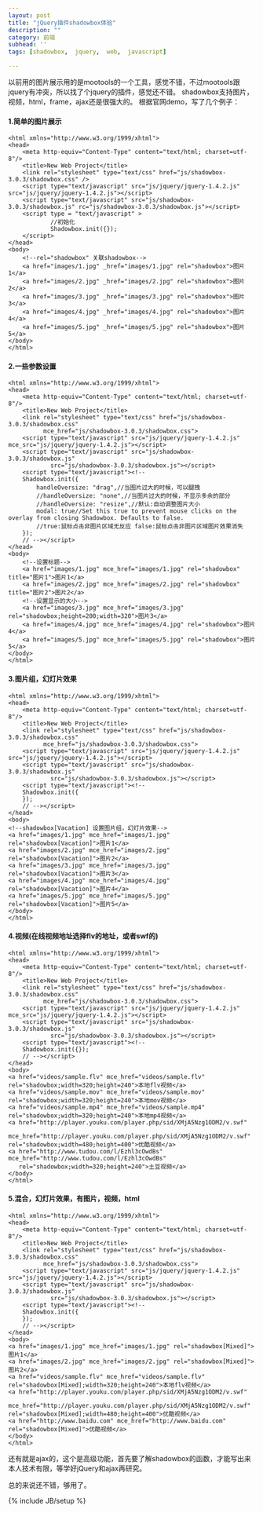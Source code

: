 ```yaml
---
layout: post
title: "jQuery插件shadowbox体验"
description: ""
category: 前端
subhead: ''
tags: [shadowbox,  jquery,  web,  javascript]

---
```


以前用的图片展示用的是mootools的一个工具，感觉不错，不过mootools跟jquery有冲突，所以找了个jquery的插件，感觉还不错。
shadowbox支持图片，视频，html，frame，ajax还是很强大的。
根据官网demo，写了几个例子：

#### 1.简单的图片展示
 
    <html xmlns="http://www.w3.org/1999/xhtml">
    <head>
        <meta http-equiv="Content-Type" content="text/html; charset=utf-8"/>
        <title>New Web Project</title>
        <link rel="stylesheet" type="text/css" href="js/shadowbox-3.0.3/shadowbox.css" />
        <script type="text/javascript" src="js/jquery/jquery-1.4.2.js" src="js/jquery/jquery-1.4.2.js"></script>
        <script type="text/javascript" src="js/shadowbox-3.0.3/shadowbox.js" rc="js/shadowbox-3.0.3/shadowbox.js"></script>
        <script type = "text/javascript" >
                //初始化     
                Shadowbox.init({});
        </script>
    </head>
    <body>
        <!--rel="shadowbox" 关联shadowbox-->
        <a href="images/1.jpg" _href="images/1.jpg" rel="shadowbox">图片1</a>
        <a href="images/2.jpg" _href="images/2.jpg" rel="shadowbox">图片2</a>
        <a href="images/3.jpg" _href="images/3.jpg" rel="shadowbox">图片3</a>
        <a href="images/4.jpg" _href="images/4.jpg" rel="shadowbox">图片4</a>
        <a href="images/5.jpg" _href="images/5.jpg" rel="shadowbox">图片5</a>
    </body>
    </html> 
 
#### 2.一些参数设置

    <html xmlns="http://www.w3.org/1999/xhtml">
    <head>
        <meta http-equiv="Content-Type" content="text/html; charset=utf-8"/>
        <title>New Web Project</title>
        <link rel="stylesheet" type="text/css" href="js/shadowbox-3.0.3/shadowbox.css"
              mce_href="js/shadowbox-3.0.3/shadowbox.css">
        <script type="text/javascript" src="js/jquery/jquery-1.4.2.js" mce_src="js/jquery/jquery-1.4.2.js"></script>
        <script type="text/javascript" src="js/shadowbox-3.0.3/shadowbox.js"
                src="js/shadowbox-3.0.3/shadowbox.js"></script>
        <script type="text/javascript"><!--
        Shadowbox.init({
            handleOversize: "drag",//当图片过大的时候，可以腿拽  
            //handleOversize: "none",//当图片过大的时候，不显示多余的部分  
            //handleOversize: "resize",//默认:自动调整图片大小  
            modal: true//Set this true to prevent mouse clicks on the overlay from closing Shadowbox. Defaults to false.  
            //true:鼠标点击非图片区域无反应 false:鼠标点击非图片区域图片效果消失  
        });
        // --></script>
    </head>
    <body>
        <!--设置标题-->
        <a href="images/1.jpg" mce_href="images/1.jpg" rel="shadowbox" title="图片1">图片1</a>
        <a href="images/2.jpg" mce_href="images/2.jpg" rel="shadowbox" title="图片2">图片2</a>
        <!--设置显示的大小-->
        <a href="images/3.jpg" mce_href="images/3.jpg" rel="shadowbox;height=200;width=320">图片3</a>
        <a href="images/4.jpg" mce_href="images/4.jpg" rel="shadowbox">图片4</a>
        <a href="images/5.jpg" mce_href="images/5.jpg" rel="shadowbox">图片5</a>
    </body>
    </html> 

 
#### 3.图片组，幻灯片效果

    <html xmlns="http://www.w3.org/1999/xhtml">
    <head>
        <meta http-equiv="Content-Type" content="text/html; charset=utf-8"/>
        <title>New Web Project</title>
        <link rel="stylesheet" type="text/css" href="js/shadowbox-3.0.3/shadowbox.css"
              mce_href="js/shadowbox-3.0.3/shadowbox.css">
        <script type="text/javascript" src="js/jquery/jquery-1.4.2.js" src="js/jquery/jquery-1.4.2.js"></script>
        <script type="text/javascript" src="js/shadowbox-3.0.3/shadowbox.js"
                src="js/shadowbox-3.0.3/shadowbox.js"></script>
        <script type="text/javascript"><!--
        Shadowbox.init({
        });
        // --></script>
    </head>
    <body>
    <!--shadowbox[Vacation] 设置图片组，幻灯片效果-->
    <a href="images/1.jpg" mce_href="images/1.jpg" rel="shadowbox[Vacation]">图片1</a>
    <a href="images/2.jpg" mce_href="images/2.jpg" rel="shadowbox[Vacation]">图片2</a>
    <a href="images/3.jpg" mce_href="images/3.jpg" rel="shadowbox[Vacation]">图片3</a>
    <a href="images/4.jpg" mce_href="images/4.jpg" rel="shadowbox[Vacation]">图片4</a>
    <a href="images/5.jpg" mce_href="images/5.jpg" rel="shadowbox[Vacation]">图片5</a>
    </body>
    </html>

  
#### 4.视频(在线视频地址选择flv的地址，或者swf的)


    <html xmlns="http://www.w3.org/1999/xhtml">
    <head>
        <meta http-equiv="Content-Type" content="text/html; charset=utf-8"/>
        <title>New Web Project</title>
        <link rel="stylesheet" type="text/css" href="js/shadowbox-3.0.3/shadowbox.css"
              mce_href="js/shadowbox-3.0.3/shadowbox.css">
        <script type="text/javascript" src="js/jquery/jquery-1.4.2.js" mce_src="js/jquery/jquery-1.4.2.js"></script>
        <script type="text/javascript" src="js/shadowbox-3.0.3/shadowbox.js"
                src="js/shadowbox-3.0.3/shadowbox.js"></script>
        <script type="text/javascript"><!--
        Shadowbox.init({});
        // --></script>
    </head>
    <body>
    <a href="videos/sample.flv" mce_href="videos/sample.flv" rel="shadowbox;width=320;height=240">本地flv视频</a>
    <a href="videos/sample.mov" mce_href="videos/sample.mov" rel="shadowbox;width=320;height=240">本地mov视频</a>
    <a href="videos/sample.mp4" mce_href="videos/sample.mp4" rel="shadowbox;width=320;height=240">本地mp4视频</a>
    <a href="http://player.youku.com/player.php/sid/XMjA5Nzg1ODM2/v.swf"
       mce_href="http://player.youku.com/player.php/sid/XMjA5Nzg1ODM2/v.swf" rel="shadowbox;width=480;height=400">优酷视频</a>
    <a href="http://www.tudou.com/l/Ezhl3cOwdBs" mce_href="http://www.tudou.com/l/Ezhl3cOwdBs"
       rel="shadowbox;width=320;height=240">土豆视频</a>
    </body>
    </html>  

#### 5.混合，幻灯片效果，有图片，视频，html

    <html xmlns="http://www.w3.org/1999/xhtml">
    <head>
        <meta http-equiv="Content-Type" content="text/html; charset=utf-8"/>
        <title>New Web Project</title>
        <link rel="stylesheet" type="text/css" href="js/shadowbox-3.0.3/shadowbox.css"
              mce_href="js/shadowbox-3.0.3/shadowbox.css">
        <script type="text/javascript" src="js/jquery/jquery-1.4.2.js" src="js/jquery/jquery-1.4.2.js"></script>
        <script type="text/javascript" src="js/shadowbox-3.0.3/shadowbox.js"
                src="js/shadowbox-3.0.3/shadowbox.js"></script>
        <script type="text/javascript"><!--
        Shadowbox.init({
        });
        // --></script>
    </head>
    <body>
    <a href="images/1.jpg" mce_href="images/1.jpg" rel="shadowbox[Mixed]">图片1</a>
    <a href="images/2.jpg" mce_href="images/2.jpg" rel="shadowbox[Mixed]">图片2</a>
    <a href="videos/sample.flv" mce_href="videos/sample.flv" rel="shadowbox[Mixed];width=320;height=240">本地flv视频</a>
    <a href="http://player.youku.com/player.php/sid/XMjA5Nzg1ODM2/v.swf"
       mce_href="http://player.youku.com/player.php/sid/XMjA5Nzg1ODM2/v.swf" rel="shadowbox[Mixed];width=480;height=400">优酷视频</a>
    <a href="http://www.baidu.com" mce_href="http://www.baidu.com" rel="shadowbox[Mixed]">优酷视频</a>
    </body>
    </html>  


还有就是ajax的，这个是高级功能，首先要了解shadowbox的函数，才能写出来
本人技术有限，等学好jQuery和ajax再研究。

总的来说还不错，够用了。

{% include JB/setup %}